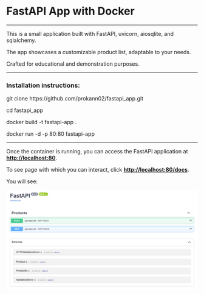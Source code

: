 <h1>FastAPI App with Docker</h1>

<hr>

<p>This is a small application built with FastAPI, uvicorn, aiosqlite, and sqlalchemy.</p>
<p>The app showcases a customizable product list, adaptable to your needs.</p>
<p>Crafted for educational and demonstration purposes.</p>

<hr>

<h3>Installation instructions:</h3>
<p>git clone https://github.com/prokann02/fastapi_app.git</p>
<p>cd fastapi_app</p>

<p>docker build -t fastapi-app .</p>
<p>docker run -d -p 80:80 fastapi-app</p>

<hr>
<p>Once the container is running, you can access the FastAPI application at 
<b><a href="http://localhost:80">http://localhost:80</a></b>.</p>
<p>To see page with which you can interact, click <b><a href="http://localhost:80/docs">http://localhost:80/docs</a></b>.</p>
<p>You will see:</p>
<img src="img.png">




